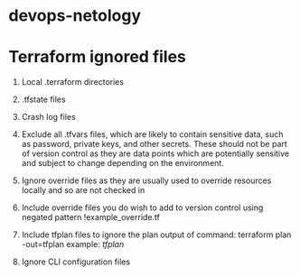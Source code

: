 # devops-netology

# Terraform ignored files
1) Local .terraform directories

2) .tfstate files

3) Crash log files

4) Exclude all .tfvars files, which are likely to contain sensitive data, such as
password, private keys, and other secrets. These should not be part of version 
control as they are data points which are potentially sensitive and subject 
to change depending on the environment.

5) Ignore override files as they are usually used to override resources locally and so
are not checked in

6) Include override files you do wish to add to version control using negated pattern
!example_override.tf

7) Include tfplan files to ignore the plan output of command: terraform plan -out=tfplan
example: *tfplan*

8) Ignore CLI configuration files
